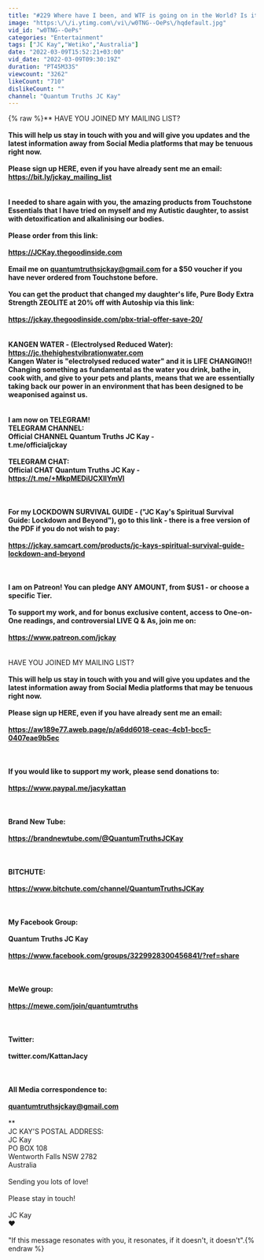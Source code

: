 ```yaml
---
title: "#229 Where have I been, and WTF is going on in the World? Is it Wetiko? (JC Kay)"
image: "https:\/\/i.ytimg.com\/vi\/w0TNG--OePs\/hqdefault.jpg"
vid_id: "w0TNG--OePs"
categories: "Entertainment"
tags: ["JC Kay","Wetiko","Australia"]
date: "2022-03-09T15:52:21+03:00"
vid_date: "2022-03-09T09:30:19Z"
duration: "PT45M33S"
viewcount: "3262"
likeCount: "710"
dislikeCount: ""
channel: "Quantum Truths JC Kay"
---
```

{% raw %}** HAVE YOU JOINED MY MAILING LIST? **<br /><br />This will help us stay in touch with you and will give you updates and the latest information away from Social Media platforms that may be tenuous right now.<br /><br />Please sign up HERE, even if you have already sent me an email:<br /><a rel="nofollow" target="blank" href="https://bit.ly/jckay_mailing_list">https://bit.ly/jckay_mailing_list</a><br /><br />******<br />I needed to share again with you, the amazing products from Touchstone Essentials that I have tried on myself and my Autistic daughter, to assist with detoxification and alkalinising our bodies.<br /><br />Please order from this link: <br /><br /><a rel="nofollow" target="blank" href="https://JCKay.thegoodinside.com">https://JCKay.thegoodinside.com</a><br /><br />Email me on quantumtruthsjckay@gmail.com for a $50 voucher if you have never ordered from Touchstone before.<br /><br />You can get the product that changed my daughter's life, Pure Body Extra Strength ZEOLITE at 20% off with Autoship via this link:<br /><br /><a rel="nofollow" target="blank" href="https://jckay.thegoodinside.com/pbx-trial-offer-save-20/">https://jckay.thegoodinside.com/pbx-trial-offer-save-20/</a><br /><br />******<br />KANGEN WATER - (Electrolysed Reduced Water):<br /><a rel="nofollow" target="blank" href="https://jc.thehighestvibrationwater.com">https://jc.thehighestvibrationwater.com</a><br />Kangen Water is &quot;electrolysed reduced water&quot; and it is LIFE CHANGING!! Changing something as fundamental as the water you drink, bathe in, cook with, and give to your pets and plants, means that we are essentially taking back our power in an environment that has been designed to be weaponised against us. <br /><br />******<br />I am now on TELEGRAM!<br />TELEGRAM CHANNEL:<br />Official CHANNEL Quantum Truths JC Kay -<br />t.me/officialjckay<br /><br />TELEGRAM CHAT:<br />Official CHAT Quantum Truths JC Kay - <br /><a rel="nofollow" target="blank" href="https://t.me/+MkpMEDiUCXllYmVl">https://t.me/+MkpMEDiUCXllYmVl</a><br /><br />******<br /><br />For my LOCKDOWN SURVIVAL GUIDE - (&quot;JC Kay's Spiritual Survival Guide: Lockdown and Beyond&quot;), go to this link - there is a free version of the PDF if you do not wish to pay:<br /><br /><a rel="nofollow" target="blank" href="https://jckay.samcart.com/products/jc-kays-spiritual-survival-guide-lockdown-and-beyond">https://jckay.samcart.com/products/jc-kays-spiritual-survival-guide-lockdown-and-beyond</a><br /><br />******<br /><br />I am on Patreon! You can pledge ANY AMOUNT, from $US1 - or choose a specific Tier.<br /><br />To support my work, and for bonus exclusive content, access to One-on-One readings, and controversial LIVE Q &amp; As, join me on:<br /><br /><a rel="nofollow" target="blank" href="https://www.patreon.com/jckay">https://www.patreon.com/jckay</a><br /><br />******<br />** HAVE YOU JOINED MY MAILING LIST? **<br /><br />This will help us stay in touch with you and will give you updates and the latest information away from Social Media platforms that may be tenuous right now.<br /><br />Please sign up HERE, even if you have already sent me an email:<br /><br /><a rel="nofollow" target="blank" href="https://aw189e77.aweb.page/p/a6dd6018-ceac-4cb1-bcc5-0407eae9b5ec">https://aw189e77.aweb.page/p/a6dd6018-ceac-4cb1-bcc5-0407eae9b5ec</a><br /><br />******<br /><br />If you would like to support my work, please send donations to:<br /><br /><a rel="nofollow" target="blank" href="https://www.paypal.me/jacykattan">https://www.paypal.me/jacykattan</a><br /><br />******<br /><br />Brand New Tube:<br /><br /><a rel="nofollow" target="blank" href="https://brandnewtube.com/@QuantumTruthsJCKay">https://brandnewtube.com/@QuantumTruthsJCKay</a><br /><br />******<br /><br />BITCHUTE:<br /><br /><a rel="nofollow" target="blank" href="https://www.bitchute.com/channel/QuantumTruthsJCKay">https://www.bitchute.com/channel/QuantumTruthsJCKay</a><br /><br />******<br /><br />My Facebook Group:<br /><br />Quantum Truths JC Kay<br /><br /><a rel="nofollow" target="blank" href="https://www.facebook.com/groups/3229928300456841/?ref=share">https://www.facebook.com/groups/3229928300456841/?ref=share</a><br /><br />******<br /><br />MeWe group:<br /><br /><a rel="nofollow" target="blank" href="https://mewe.com/join/quantumtruths">https://mewe.com/join/quantumtruths</a><br /><br />******<br /><br />Twitter:<br /><br />twitter.com/KattanJacy <br /><br />******<br /><br />All Media correspondence to:<br /><br />quantumtruthsjckay@gmail.com  <br /><br />******<br />JC KAY'S POSTAL ADDRESS:<br />JC Kay<br />PO BOX 108<br />Wentworth Falls NSW 2782<br />Australia<br /><br />Sending you lots of love!<br /><br />Please stay in touch! <br /><br />JC Kay<br />❤<br /><br />&quot;If this message resonates with you, it resonates, if it doesn't, it doesn't&quot;.{% endraw %}
